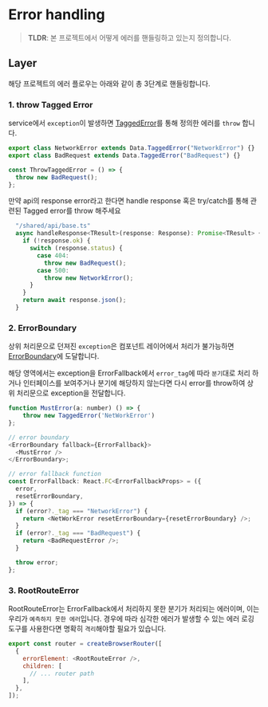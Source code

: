# Error handling

> **TLDR**: 본 프로젝트에서 어떻게 에러를 핸들링하고 있는지 정의합니다.

## Layer

해당 프로젝트의 에러 플로우는 아래와 같이 총 3단계로 핸들링합니다.

### 1. throw Tagged Error

service에서 `exception`이 발생하면 [TaggedError](/src/shared//core/error/interface.ts)를 통해 정의한 에러를 `throw` 합니다.

```javascript
export class NetworkError extends Data.TaggedError("NetworkError") {}
export class BadRequest extends Data.TaggedError("BadRequest") {}

const ThrowTaggedError = () => {
  throw new BadRequest();
};
```

만약 api의 response error라고 한다면 handle response 혹은 try/catch를 통해 관련된 Tagged error를 throw 해주세요

```javascript
  "/shared/api/base.ts"
  async handleResponse<TResult>(response: Response): Promise<TResult> {
    if (!response.ok) {
      switch (response.status) {
        case 404:
          throw new BadRequest();
        case 500:
          throw new NetworkError();
      }
    }
    return await response.json();
  }
```

### 2. ErrorBoundary

상위 처리문으로 던져진 `exception`은 컴포넌트 레이어에서 처리가 불가능하면 [ErrorBoundary](/src/shared//core/error/error-boundary.tsx)에 도달합니다.

해당 영역에서는 exception을 ErrorFallback에서 `error_tag`에 따라 `분기`대로 처리 하거나 인터페이스를 보여주거나 분기에 해당하지 않는다면 다시 error를 throw하여 상위 처리문으로 exception을 전달합니다.

```javascript
function MustError(a: number) () => {
    throw new TaggedError('NetWorkError')
};

// error boundary
<ErrorBoundary fallback={ErrorFallback}>
  <MustError />
</ErrorBoundary>;

// error fallback function
const ErrorFallback: React.FC<ErrorFallbackProps> = ({
  error,
  resetErrorBoundary,
}) => {
  if (error?._tag === "NetworkError") {
    return <NetWorkError resetErrorBoundary={resetErrorBoundary} />;
  }
  if (error?._tag === "BadRequest") {
    return <BadRequestError />;
  }

  throw error;
};
```

### 3. RootRouteError

RootRouteError는 ErrorFallback에서 처리하지 못한 분기가 처리되는 에러이며, 이는 우리가 `예측하지 못한 에러`입니다. 경우에 따라 심각한 에러가 발생할 수 있는 에러 로깅 도구를 사용한다면 명확히 `격리`해야할 필요가 있습니다.

```javascript
export const router = createBrowserRouter([
  {
    errorElement: <RootRouteError />,
    children: [
      // ... router path
    ],
  },
]);
```
